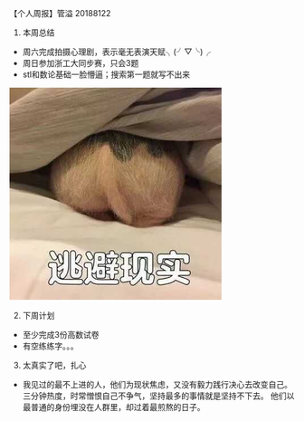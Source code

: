 【个人周报】管溢 20188122

1. 本周总结
  - 周六完成拍摄心理剧，表示毫无表演天赋╮(╯▽╰)╭
  - 周日参加浙工大同步赛，只会3题
  - stl和数论基础一脸懵逼；搜索第一题就写不出来
  
  ![image](https://github.com/zzby0/myfile/blob/master/逃避现实.jpg)
  
2. 下周计划
  - 至少完成3份高数试卷
  - 有空练练字。。。
3. 太真实了吧，扎心
  - 我见过的最不上进的人，他们为现状焦虑，又没有毅力践行决心去改变自己。
  三分钟热度，时常憎恨自己不争气，坚持最多的事情就是坚持不下去。
  他们以最普通的身份埋没在人群里，却过着最煎熬的日子。
